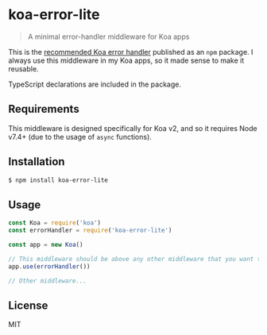 # koa-error-lite
> A minimal error-handler middleware for Koa apps

This is the [recommended Koa error handler](https://github.com/koajs/koa/wiki/Error-Handling) published as an `npm` package. I always use this middleware in my Koa apps, so it made sense to make it reusable.

TypeScript declarations are included in the package.

## Requirements
This middleware is designed specifically for Koa v2, and so it requires Node v7.4+ (due to the usage of `async` functions).

## Installation

```bash
$ npm install koa-error-lite
```

## Usage

```js
const Koa = require('koa')
const errorHandler = require('koa-error-lite')

const app = new Koa()

// This middleware should be above any other middleware that you want to catch errors for.
app.use(errorHandler())

// Other middleware...
```

## License
MIT
